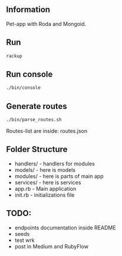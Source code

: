 ## Information

Pet-app with Roda and Mongoid.

## Run

```bash
rackup
```

## Run console

```bash
./bin/console
```

## Generate routes

```bash
./bin/parse_routes.sh
```

Routes-list are inside: routes.json

## Folder Structure

- handlers/ - handlers for modules
- models/ - here is models
- modules/ - here is parts of main app
- services/ - here is services
- app.rb - Main application
- init.rb - initializations file

## TODO:

- endpoints documentation inside README
- seeds
- test wrk
- post in Medium and RubyFlow
